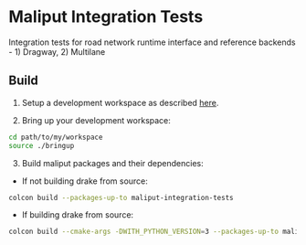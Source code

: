 # Maliput Integration Tests

Integration tests for road network runtime interface and reference backends - 1) Dragway, 2) Multilane

## Build

1. Setup a development workspace as described [here](https://github.com/ToyotaResearchInstitute/dsim-repos-index/tree/master/README.md).

2. Bring up your development workspace:

```sh
cd path/to/my/workspace
source ./bringup
```

3. Build maliput packages and their dependencies:

  - If not building drake from source:

   ```sh
   colcon build --packages-up-to maliput-integration-tests
   ```

  - If building drake from source:

   ```sh
   colcon build --cmake-args -DWITH_PYTHON_VERSION=3 --packages-up-to maliput-integration-tests
   ```
